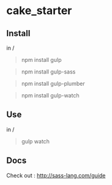# cake_starter


## Install
in /

> npm install gulp

> npm install gulp-sass

> npm install gulp-plumber

> npm install gulp-watch


## Use
in /

> gulp watch


## Docs
Check out : http://sass-lang.com/guide
